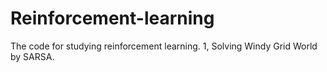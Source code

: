 # Reinforcement-learning
The code for studying reinforcement learning.
1, Solving Windy Grid World by SARSA.

